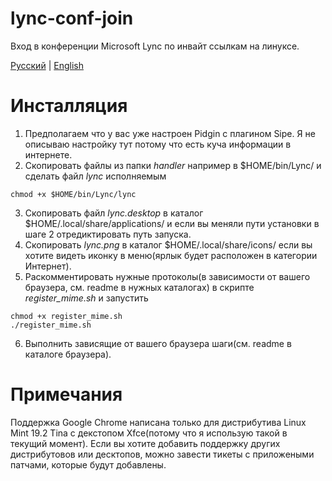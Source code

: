 # lync-conf-join
Вход в конференции Microsoft Lync по инвайт ссылкам на линуксе.

[Русский](./README.ru.md) | [English](./README.md)

# Инсталляция
1. Предполагаем что у вас уже настроен Pidgin с плагином Sipe. Я не описываю настройку тут потому что есть куча информации в интернете.
2. Скопировать файлы из папки *handler* например в $HOME/bin/Lync/ и сделать файл *lync* исполняемым
```
chmod +x $HOME/bin/Lync/lync
```
3. Скопировать файл *lync.desktop* в каталог $HOME/.local/share/applications/ и если вы меняли пути установки в шаге 2 отредиктировать путь запуска.
4. Скопировать *lync.png* в каталог $HOME/.local/share/icons/ если вы хотите видеть иконку в меню(ярлык будет расположен в категории Интернет).
5. Раскомментировать нужные протоколы(в зависимости от вашего браузера, см. readme в нужных каталогах) в скрипте *register_mime.sh* и запустить
```
chmod +x register_mime.sh
./register_mime.sh
```
6. Выполнить зависящие от вашего браузера шаги(см. readme в каталоге браузера).

# Примечания
Поддержка Google Chrome написана только для дистрибутива Linux Mint 19.2 Tina с декстопом Xfce(потому что я использую такой в текущий момент).
Если вы хотите добавить поддержку других дистрибутовов или десктопов, можно завести тикеты с приложеными патчами, которые будут добавлены.
